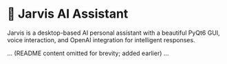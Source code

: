 # 🤖 Jarvis AI Assistant

Jarvis is a desktop-based AI personal assistant with a beautiful PyQt6 GUI, voice interaction, and OpenAI integration for intelligent responses.

... (README content omitted for brevity; added earlier) ...
